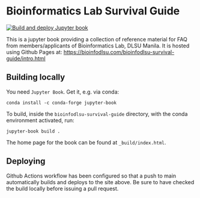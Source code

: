 # Bioinformatics Lab Survival Guide
[![Build and deploy Jupyter book](https://github.com/bioinfodlsu/bioinfodlsu-survival-guide/actions/workflows/build-and-deploy.yml/badge.svg)](https://github.com/bioinfodlsu/bioinfodlsu-survival-guide/actions/workflows/build-and-deploy.yml)

This is a jupyter book providing a collection of reference material for FAQ from members/applicants of Bioinformatics Lab, DLSU Manila.
It is hosted using Github Pages at: https://bioinfodlsu.com/bioinfodlsu-survival-guide/intro.html

## Building locally
You need `Jupyter Book`. Get it, e.g. via conda:
```
conda install -c conda-forge jupyter-book
```

To build, inside the `bioinfodlsu-survival-guide` directory, with the conda environment activated, run: 
```
jupyter-book build .
```
The home page for the book can be found at `_build/index.html`.

## Deploying
Github Actions workflow has been configured so that a push to main automatically builds and deploys to the site above.
Be sure to have checked the build locally before issuing a pull request.
